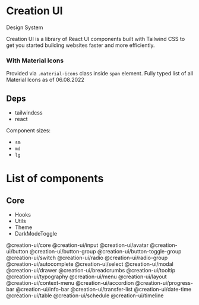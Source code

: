 # Creation UI

Design System

Creation UI is a library of React UI components built with Tailwind CSS to get you started building websites faster and more efficiently.

### With Material Icons

Provided via `.material-icons` class inside `span` element.
Fully typed list of all Material Icons as of 06.08.2022

## Deps

- tailwindcss
- react

Component sizes:

- `sm`
- `md`
- `lg`

# List of components

## Core
- Hooks
- Utils
- Theme
- DarkModeToggle



@creation-ui/core
@creation-ui/input
@creation-ui/avatar
@creation-ui/button
@creation-ui/button-group
@creation-ui/button-toggle-group
@creation-ui/switch
@creation-ui/radio
@creation-ui/radio-group
@creation-ui/autocomplete
@creation-ui/select
@creation-ui/modal
@creation-ui/drawer
@creation-ui/breadcrumbs
@creation-ui/tooltip
@creation-ui/typography
@creation-ui/menu
@creation-ui/layout
@creation-ui/context-menu
@creation-ui/accordion
@creation-ui/progress-bar
@creation-ui/info-bar
@creation-ui/transfer-list
@creation-ui/date-time
@creation-ui/table
@creation-ui/schedule
@creation-ui/timeline